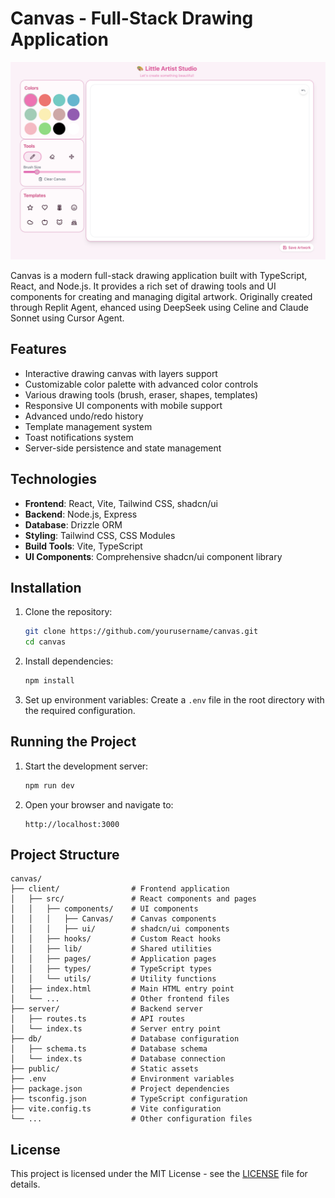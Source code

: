 # Canvas - Full-Stack Drawing Application

![Canvas Screenshot](./canvas-screenshot.png)

Canvas is a modern full-stack drawing application built with TypeScript, React, and Node.js. It provides a rich set of drawing tools and UI components for creating and managing digital artwork. Originally created through Replit Agent, ehanced using DeepSeek using Celine and Claude Sonnet using Cursor Agent. 

## Features

- Interactive drawing canvas with layers support
- Customizable color palette with advanced color controls
- Various drawing tools (brush, eraser, shapes, templates)
- Responsive UI components with mobile support
- Advanced undo/redo history
- Template management system
- Toast notifications system
- Server-side persistence and state management

## Technologies

- **Frontend**: React, Vite, Tailwind CSS, shadcn/ui
- **Backend**: Node.js, Express
- **Database**: Drizzle ORM
- **Styling**: Tailwind CSS, CSS Modules
- **Build Tools**: Vite, TypeScript
- **UI Components**: Comprehensive shadcn/ui component library

## Installation

1. Clone the repository:
   ```bash
   git clone https://github.com/yourusername/canvas.git
   cd canvas
   ```

2. Install dependencies:
   ```bash
   npm install
   ```

3. Set up environment variables:
   Create a `.env` file in the root directory with the required configuration.

## Running the Project

1. Start the development server:
   ```bash
   npm run dev
   ```

2. Open your browser and navigate to:
   ```
   http://localhost:3000
   ```

## Project Structure

```
canvas/
├── client/                # Frontend application
│   ├── src/               # React components and pages
│   │   ├── components/    # UI components
│   │   │   ├── Canvas/    # Canvas components
│   │   │   ├── ui/        # shadcn/ui components
│   │   ├── hooks/         # Custom React hooks
│   │   ├── lib/           # Shared utilities
│   │   ├── pages/         # Application pages
│   │   ├── types/         # TypeScript types
│   │   └── utils/         # Utility functions
│   ├── index.html         # Main HTML entry point
│   └── ...                # Other frontend files
├── server/                # Backend server
│   ├── routes.ts          # API routes
│   └── index.ts           # Server entry point
├── db/                    # Database configuration
│   ├── schema.ts          # Database schema
│   └── index.ts           # Database connection
├── public/                # Static assets
├── .env                   # Environment variables
├── package.json           # Project dependencies
├── tsconfig.json          # TypeScript configuration
├── vite.config.ts         # Vite configuration
└── ...                    # Other configuration files
```

## License

This project is licensed under the MIT License - see the [LICENSE](LICENSE) file for details.
